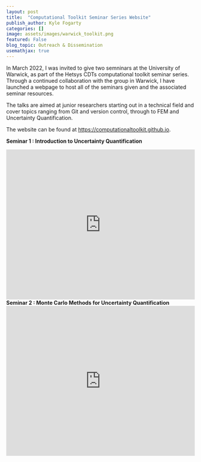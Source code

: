 ```yaml
---
layout: post
title:  "Computational Toolkit Seminar Series Website"
publish_author: Kyle Fogarty
categories: []
image: assets/images/warwick_toolkit.png
featured: False
blog_topic: Outreach & Dissemination
usemathjax: true
---
```


In March 2022, I was invited to give two semninars at the University of Warwick, as part of the Hetsys CDTs computational toolkit seminar series. Through a continued collaboration with the group in Warwick, I have launched a webpage to host all of the seminars given and the associated seminar resources. 

The talks are aimed at junior researchers starting out in a technical field and cover topics ranging from Git and version control, through to FEM and Uncertainty Quantification.

The website can be found at <a href ="https://computationaltoolkit.github.io"><u>https://computationaltoolkit.github.io</u></a>.


<b> Seminar 1 : Introduction to Uncertainty Quantification </b>

<iframe    style="width:100%" height= "400"
      src="https://www.youtube.com/embed/GJnGgOPlpNE" title="An Introduction to Uncertainty Quantification" frameborder="0" allow="accelerometer; autoplay; clipboard-write; encrypted-media; gyroscope; picture-in-picture; web-share" allowfullscreen></iframe>
<b> Seminar 2 : Monte Carlo Methods for Uncertainty Quantification </b>

<iframe style="width:100%" height= "400" src="https://www.youtube.com/embed/PRZx3Op-5oE" title="Uncertainty Quantification: Random Walk Metropolis-Hastings Algorithm" frameborder="0" allow="accelerometer; autoplay; clipboard-write; encrypted-media; gyroscope; picture-in-picture; web-share" allowfullscreen></iframe>